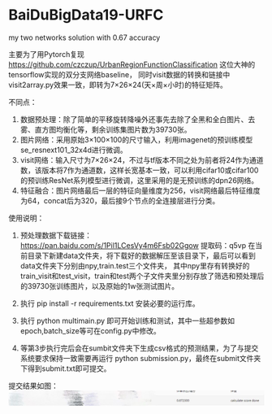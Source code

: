 # BaiDuBigData19-URFC
my two networks solution with 0.67 accuracy 

主要为了用Pytorch复现 https://github.com/czczup/UrbanRegionFunctionClassification 这位大神的tensorflow实现的双分支网络baseline，
同时visit数据的转换和链接中visit2array.py效果一致，即转为7×26×24(天×周×小时)的特征矩阵。

不同点：
1. 数据预处理：除了简单的平移旋转降噪外还事先去除了全黑和全白图片、去雾、直方图均衡化等，剩余训练集图片数为39730张。
2. 图片网络：采用原始3×100×100的尺寸输入，利用imagenet的预训练模型se_resnext101_32x4d进行微调。
3. visit网络：输入尺寸为7×26×24，不过与tf版本不同之处为前者将24作为通道数，该版本将7作为通道数，这样长宽基本一致，可以利用cifar10或cifar100
的预训练ResNet系列模型进行微调，这里采用的是无预训练的dpn26网络。
4. 特征融合：图片网络最后一层的特征向量维度为256，visit网络最后特征维度为64，concat后为320，最后接9个节点的全连接层进行分类。



使用说明：
1. 预处理数据下载链接：https://pan.baidu.com/s/1Pil1LCesVy4m6Fsb02Ggow  提取码：q5vp 
在当前目录下新建data文件夹，将下载好的数据解压至该目录下，最后可以看到data文件夹下分别由npy,train.test三个文件夹，
其中npy里存有转换好的train_visit和test_visit，train和test两个子文件夹里分别存放了筛选和预处理后的39730张训练图片，以及原始的1w张测试图片。

2. 执行 pip install -r requirements.txt 安装必要的运行库。

3. 执行 python multimain.py 即可开始训练和测试，其中一些超参数如epoch,batch_size等可在config.py中修改。

4. 等第3步执行完后会在sumbit文件夹下生成csv格式的预测结果，为了与提交系统要求保持一致需要再运行 python submission.py，最终在submit文件夹下得到submit.txt即可提交。


提交结果如图：
![image](https://github.com/ABadCandy/BaiDuBigData19-URFC/blob/master/images/132844245726548246.jpg)
